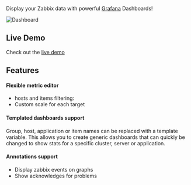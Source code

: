 Display your Zabbix data with powerful [Grafana](http://grafana.org) Dashboards!

![Dashboard](https://cloud.githubusercontent.com/assets/4932851/8269101/9e6ee67e-17a3-11e5-85de-fe9dcc2dd375.png)

## Live Demo

Check out the [live demo](http://play.grafana-zabbix.org/)

## Features

#### Flexible metric editor
 * hosts and items filtering:
 * Custom scale for each target

#### Templated dashboards support
Group, host, application or item names can be replaced with a template variable. This allows you to create generic dashboards that can quickly be changed to show stats for a specific cluster, server or application.

#### Annotations support
 * Display zabbix events on graphs
 * Show acknowledges for problems

